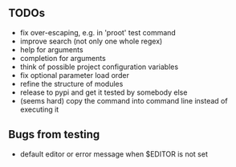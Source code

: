 
## TODOs

* fix over-escaping, e.g. in 'proot' test command
* improve search (not only one whole regex)
* help for arguments
* completion for arguments
* think of possible project configuration variables
* fix optional parameter load order
* refine the structure of modules
* release to pypi and get it tested by somebody else
* (seems hard) copy the command into command line instead of executing it

## Bugs from testing 

* default editor or error message when $EDITOR is not set

